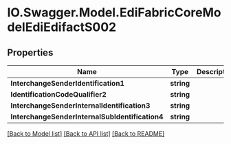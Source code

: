 # IO.Swagger.Model.EdiFabricCoreModelEdiEdifactS002
## Properties

Name | Type | Description | Notes
------------ | ------------- | ------------- | -------------
**InterchangeSenderIdentification1** | **string** |  | [optional] 
**IdentificationCodeQualifier2** | **string** |  | [optional] 
**InterchangeSenderInternalIdentification3** | **string** |  | [optional] 
**InterchangeSenderInternalSubIdentification4** | **string** |  | [optional] 

[[Back to Model list]](../README.md#documentation-for-models) [[Back to API list]](../README.md#documentation-for-api-endpoints) [[Back to README]](../README.md)

